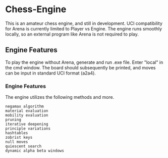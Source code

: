 # Chess-Engine

This is an amateur chess engine, and still in development. UCI compatibility for Arena is currently limited to Player vs Engine. The engine runs smoothly locally, so an external program like Arena is not required to play. 

## Engine Features

To play the engine without Arena, generate and run .exe file. Enter "local" in the cmd window. The board should subsequently be printed, and moves can be input in standard UCI format (a2a4).

### Engine Features

The engine utilizes the following methods and more.  

```
negamax algorithm
material evaluation
mobility evaluation
pruning
iterative deepening 
principle variations
hashtables
zobrist keys
null moves
quiescent search
dynamic alpha beta windows
```
